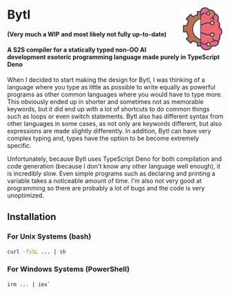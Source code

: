 # Bytl <img src="https://github.com/tshpigel/Bytl/blob/main/bytl.png" alt="Bytl Icon" title="Bytl Icon" align="right" width="100px" height="100px">
#### (Very much a WIP and most likely not fully up-to-date)

#### A S2S compiler for a statically typed non-OO AI development esoteric programming language made purely in TypeScript Deno
When I decided to start making the design for Bytl, I was thinking of a language where you type as little as possible to write equally as powerful programs as other common languages where you would have to type more. This obviously ended up in shorter and sometimes not as memorable keywords, but it did end up with a lot of shortcuts to do common things such as loops or even switch statements. Bytl also has different syntax from other languages in some cases, as not only are keywords different, but also expressions are made slightly differently. In addition, Bytl can have very complex typing and, types have the option to be become extremely specific. 

Unfortunately, because Bytl uses TypeScript Deno for both compilation and code generation (because I don't know any other language well enough), it is incredibly slow. Even simple programs such as declaring and printing a variable takes a noticeable amount of time. I'm also not very good at programming so there are probably a lot of bugs and the code is very unoptimized.

## Installation
### For Unix Systems (bash)
```bash
curl -fsSL ... | sh
```
### For Windows Systems (PowerShell)
```sh
irm ... | iex`
```
